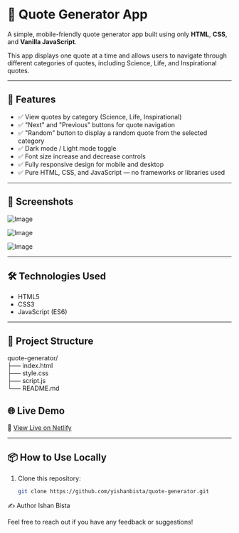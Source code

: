 # 🌟 Quote Generator App

A simple, mobile-friendly quote generator app built using only **HTML**, **CSS**, and **Vanilla JavaScript**.

This app displays one quote at a time and allows users to navigate through different categories of quotes, including Science, Life, and Inspirational quotes.

---

## 🚀 Features

- ✅ View quotes by category (Science, Life, Inspirational)
- ✅ "Next" and "Previous" buttons for quote navigation
- ✅ "Random" button to display a random quote from the selected category
- ✅ Dark mode / Light mode toggle
- ✅ Font size increase and decrease controls
- ✅ Fully responsive design for mobile and desktop
- ✅ Pure HTML, CSS, and JavaScript — no frameworks or libraries used

---

## 📸 Screenshots
![Image](https://github.com/user-attachments/assets/252fd10d-9040-4ac0-9778-789864b50ac5)

![Image](https://github.com/user-attachments/assets/063f86e2-095d-4833-9b27-6b513a7c7d9e)

![Image](https://github.com/user-attachments/assets/8402fa97-d8df-4a76-b956-ffe26f73da42)


---

## 🛠️ Technologies Used

- HTML5
- CSS3
- JavaScript (ES6)

---

## 📁 Project Structure
quote-generator/<br>
├── index.html<br>
├── style.css<br>
├── script.js<br>
└── README.md
## 🌐 Live Demo

🔗 [View Live on Netlify](https://easyquotegenerator.netlify.app/)

---

## 📦 How to Use Locally

1. Clone this repository:
   ```bash
   git clone https://github.com/yishanbista/quote-generator.git
✍️ Author
Ishan Bista

Feel free to reach out if you have any feedback or suggestions!
